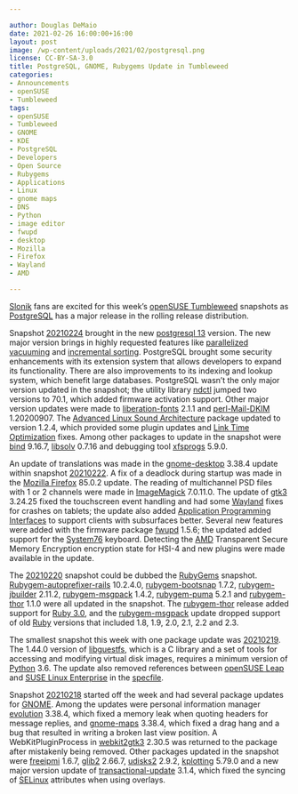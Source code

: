```yaml
---

author: Douglas DeMaio
date: 2021-02-26 16:00:00+16:00
layout: post
image: /wp-content/uploads/2021/02/postgresql.png
license: CC-BY-SA-3.0
title: PostgreSQL, GNOME, Rubygems Update in Tumbleweed
categories:
- Announcements
- openSUSE
- Tumbleweed
tags:
- openSUSE
- Tumbleweed
- GNOME
- KDE
- PostgreSQL
- Developers
- Open Source
- Rubygems
- Applications
- Linux
- gnome maps
- DNS
- Python 
- image editor 
- fwupd
- desktop
- Mozilla
- Firefox
- Wayland
- AMD

---
```


[Slonik](https://wiki.postgresql.org/wiki/Logo) fans are excited for this week’s [openSUSE Tumbleweed](https://software.opensuse.org/distributions/tumbleweed) snapshots as [PostgreSQL](https://www.postgresql.org/) has a major release in the rolling release distribution. 

Snapshot [20210224](https://lists.opensuse.org/archives/list/factory@lists.opensuse.org/thread/5DWM5LCS6UCLU7M7UDEPFCPUHY5F5KH3/) brought in the new [postgresql 13](https://www.postgresql.org/) version. The new major version brings in highly requested features like [parallelized vacuuming](https://www.postgresql.org/docs/13/sql-vacuum.html) and [incremental sorting](https://www.postgresql.org/docs/13/runtime-config-query.html#GUC-ENABLE-INCREMENTAL-SORT). PostgreSQL brought some security enhancements with its extension system that allows developers to expand its functionality. There are also improvements to its indexing and lookup system, which benefit large databases. PostgreSQL wasn’t the only major version updated in the snapshot; the utility library [ndctl](https://github.com/pmem/ndctl) jumped two versions to 70.1, which added firmware activation support. Other major version updates were made to [liberation-fonts](https://github.com/liberationfonts/liberation-fonts/releases) 2.1.1 and   [perl-Mail-DKIM](https://metacpan.org/release/Mail-DKIM) 1.20200907. The [Advanced Linux Sound Architecture](https://en.wikipedia.org/wiki/Advanced_Linux_Sound_Architecture) package updated to version 1.2.4, which provided some plugin updates and [Link Time Optimization](https://en.wikipedia.org/wiki/Interprocedural_optimization#WPO_and_LTO) fixes. Among other packages to update in the snapshot were [bind](https://bind9.readthedocs.io) 9.16.7, [libsolv](https://github.com/openSUSE/libsolv) 0.7.16 and debugging tool [xfsprogs](http://www.linuxfromscratch.org/blfs/view/svn/postlfs/xfsprogs.html) 5.9.0.

An update of translations was made in the [gnome-desktop](https://www.gnome.org/) 3.38.4 update within snapshot [20210222](https://lists.opensuse.org/archives/list/factory@lists.opensuse.org/thread/KNFG2RSTJQZ6PVJ6BYIRSKQGOZH45IZD/). A fix of a deadlock during startup was made in the [Mozilla Firefox](https://www.mozilla.org) 85.0.2 update. The reading of multichannel PSD files with 1 or 2 channels were made in [ImageMagick](https://imagemagick.org/index.php) 7.0.11.0. The update of [gtk3](https://www.gtk.org/) 3.24.25 fixed the touchscreen event handling and had some [Wayland](https://wayland.freedesktop.org/) fixes for crashes on tablets; the update also added [Application Programming Interfaces](https://en.wikipedia.org/wiki/API) to support clients with subsurfaces better. Several new features were added with the firmware package [fwupd](https://github.com/fwupd/fwupd) 1.5.6; the updated added support for the [System76](https://system76.com/) keyboard. Detecting the [AMD](https://www.amd.com/en) Transparent Secure Memory Encryption encryption state for HSI-4 and new plugins were made available in the update.

The [20210220](https://lists.opensuse.org/archives/list/factory@lists.opensuse.org/thread/KUMIEZQV5E57HYMZDDCO35QDAOC7FBHQ/) snapshot could be dubbed the [RubyGems](https://rubygems.org/) snapshot. [Rubygem-autoprefixer-rails](https://github.com/ai/autoprefixer-rails) 10.2.4.0,  [rubygem-bootsnap](https://rubygems.org/gems/bootsnap) 1.7.2, [rubygem-jbuilder](https://rubygems.org/gems/jbuilder) 2.11.2, [rubygem-msgpack](https://rubygems.org/gems/msgpack/versions/0.7.4) 1.4.2, [rubygem-puma](https://rubygems.org/gems/puma/versions/5.2.1-java) 5.2.1 and [rubygem-thor](https://rubygems.org/gems/thor/versions/0.19.1) 1.1.0 were all updated in the snapshot. The [rubygem-thor](https://rubygems.org/gems/thor/versions/0.19.1) release added support  for [Ruby 3.0](https://www.ruby-lang.org/en/downloads/), and the [rubygem-msgpack](https://rubygems.org/gems/msgpack/versions/0.7.4) update dropped support of old [Ruby](https://www.ruby-lang.org/en/) versions that included 1.8, 1.9, 2.0, 2.1, 2.2 and 2.3. 

The smallest snapshot this week with one package update was [20210219](https://lists.opensuse.org/archives/list/factory@lists.opensuse.org/thread/PSEWS34EI2ZU45KZTKIYRAKV4O77PX5Y/). The 1.44.0 version of [libguestfs](https://en.wikipedia.org/wiki/Libguestfs), which is a C library and a set of tools for accessing and modifying virtual disk images, requires a minimum version of [Python](https://www.python.org/) 3.6. The update also removed references between [openSUSE Leap](https://en.opensuse.org/Portal:Leap) and [SUSE Linux Enterprise](https://www.suse.com/products/server/) in the [specfile](https://en.opensuse.org/openSUSE:Specfile_guidelines).

Snapshot [20210218](https://lists.opensuse.org/archives/list/factory@lists.opensuse.org/thread/Q27CQLH456BKSOV6SYMFPN5BCSJJ636H/) started off the week and had several package updates for [GNOME](https://www.gnome.org/). Among the updates were personal information manager [evolution](https://wiki.gnome.org/Apps/Evolution) 3.38.4, which fixed a memory leak when quoting headers for message replies, and [ gnome-maps](https://wiki.gnome.org/Apps/Maps) 3.38.4, which fixed a drag hang and a bug that resulted in writing a broken last view position. A WebKitPluginProcess in [webkit2gtk3](https://webkitgtk.org/) 2.30.5 was returned to the package after mistakenly being removed. Other packages updated in the snapshot were [freeipmi](https://www.gnu.org/software/freeipmi/) 1.6.7, [glib2](https://wiki.gnome.org/Projects/GLib) 2.66.7, [udisks2](https://www.freedesktop.org/wiki/Software/udisks/) 2.9.2, [kplotting](https://api.kde.org/frameworks/kplotting/html/index.html) 5.79.0 and a new major version update of [transactional-update](https://github.com/openSUSE/transactional-update) 3.1.4, which fixed the syncing of [SELinux](https://en.wikipedia.org/wiki/Security-Enhanced_Linux) attributes when using overlays.
